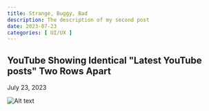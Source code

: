 ```yaml
---
title: Strange, Buggy, Bad
description: The description of my second post
date: 2023-07-23
categories: [ UI/UX ]
---
```


## YouTube Showing Identical "Latest YouTube posts" Two Rows Apart

July 23, 2023

![Alt text](image.png)